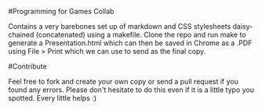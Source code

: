 #Programming for Games Collab

Contains a very barebones set up of markdown and CSS stylesheets
daisy-chained (concatenated) using a makefile. Clone the repo and run make to generate
a Presentation.html which can then be saved in Chrome as a .PDF using
File > Print which we can use to send as the final copy.

#Contribute

Feel free to fork and create your own copy or send a pull request if
you found any errors. Please don't hesitate to do this even if it is a
little typo you spotted. Every little helps :)
